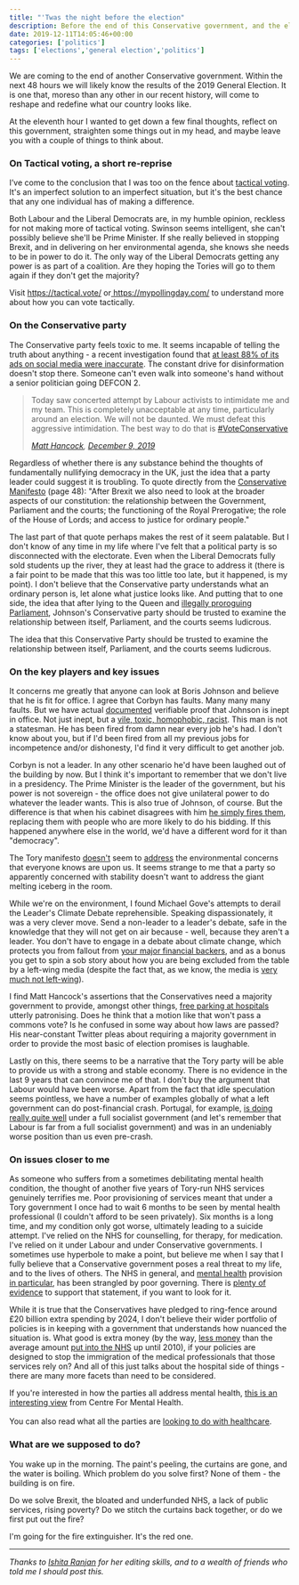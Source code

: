 ```yaml
---
title: "'Twas the night before the election"
description: Before the end of this Conservative government, and the election, I wanted to jot down some thoughts, and maybe leave you with some things to think about.
date: 2019-12-11T14:05:46+00:00
categories: ['politics']
tags: ['elections','general election','politics']
---
```

We are coming to the end of another Conservative government. Within the next 48 hours we will likely know the results of the 2019 General Election. It is one that, moreso than any other in our recent history, will come to reshape and redefine what our country looks like. 

At the eleventh hour I wanted to get down a few final thoughts, reflect on this government, straighten some things out in my head, and maybe leave you with a couple of things to think about.

### On Tactical voting, a short re-reprise

I’ve come to the conclusion that I was too on the fence about [tactical voting](http://copyandcode-staging.co.uk/willchurchill/on-tactical-voting-a-reprise/). It's an imperfect solution to an imperfect situation, but it's the best chance that any one individual has of making a difference.

Both Labour and the Liberal Democrats are, in my humble opinion, reckless for not making more of tactical voting. Swinson seems intelligent, she can't possibly believe she'll be Prime Minister. If she really believed in stopping Brexit, and in delivering on her environmental agenda, she knows she needs to be in power to do it. The only way of the Liberal Democrats getting any power is as part of a coalition. Are they hoping the Tories will go to them again if they don't get the majority?

<pullquote>Visit <a href="https://tactical.vote/" target="_blank">https://tactical.vote/</a> or<a href="https://mypollingday.com/" target="_blank"> https://mypollingday.com/</a> to understand more about how you can vote tactically.</pullquote>

### On the Conservative party

The Conservative party feels toxic to me. It seems incapable of telling the truth about anything - a recent investigation found that [at least 88% of its ads on social media were inaccurate](https://metro.co.uk/2019/12/10/investigation-finds-88-tory-ads-misleading-compared-0-labour-11651802/). The constant drive for disinformation doesn't stop there. Someone can't even walk into someone's hand without a senior politician going DEFCON 2.

> Today saw concerted attempt by Labour activists to intimidate me and my team.
> This is completely unacceptable at any time, particularly around an election.
> We will not be daunted. We must defeat this aggressive intimidation.
> The best way to do that is <a href="https://twitter.com/hashtag/VoteConservative?src=hash&ref_src=twsrc%5Etfw" target="_blank">#VoteConservative</a>
>
> *[Matt Hancock](https://twitter.com/matthancock), [December 9, 2019](https://twitter.com/MattHancock/status/1204132816247762944?ref_src=twsrc%5Etfw)*

Regardless of whether there is any substance behind the thoughts of fundamentally nullifying democracy in the UK, just the idea that a party leader could suggest it is troubling. To quote directly from the [Conservative Manifesto](https://assets-global.website-files.com/5da42e2cae7ebd3f8bde353c/5dda924905da587992a064ba_Conservative%202019%20Manifesto.pdf) (page 48): "After Brexit we also need to look at the broader aspects of our constitution: the relationship between the Government, Parliament and the courts; the functioning of the Royal Prerogative; the role of the House of Lords; and access to justice for ordinary people." 

The last part of that quote perhaps makes the rest of it seem palatable. But I don't know of any time in my life where I've felt that a political party is so disconnected with the electorate. Even when the Liberal Democrats fully sold students up the river, they at least had the grace to address it (there is a fair point to be made that this was too little too late, but it happened, is my point). I don't believe that the Conservative party understands what an ordinary person is, let alone what justice looks like. And putting that to one side, the idea that after lying to the Queen and [illegally proroguing Parliament](https://www.instituteforgovernment.org.uk/explainers/court-challenges-prorogation), Johnson's Conservative party should be trusted to examine the relationship between itself, Parliament, and the courts seems ludicrous.

<pullquote>The idea that this Conservative Party should be trusted to examine the relationship between itself, Parliament, and the courts seems ludicrous.</pullquote>

### On the key players and key issues

It concerns me greatly that anyone can look at Boris Johnson and believe that he is fit for office. I agree that Corbyn has faults. Many many many faults. But we have actual [documented](https://inews.co.uk/news/uk/times-boris-johnson-flat-lied-277588) verifiable proof that Johnson is inept in office. Not just inept, but a [vile, toxic, homophobic, racist](https://www.bbc.co.uk/news/uk-politics-48663963). This man is not a statesman. He has been fired from damn near every job he's had. I don't know about you, but if I'd been fired from all my previous jobs for incompetence and/or dishonesty, I'd find it very difficult to get another job.

Corbyn is not a leader. In any other scenario he'd have been laughed out of the building by now. But I think it's important to remember that we don't live in a presidency. The Prime Minister is the leader of the government, but his power is not sovereign - the office does not give unilateral power to do whatever the leader wants. This is also true of Johnson, of course. But the difference is that when his cabinet disagrees with him [he simply fires them](https://www.theguardian.com/politics/2019/jul/24/boris-johnson-takes-his-revenge-and-sacks-over-half-the-cabinet), replacing them with people who are more likely to do his bidding. If this happened anywhere else in the world, we'd have a different word for it than "democracy".

The Tory manifesto [doesn't](https://inews.co.uk/news/politics/manifesto-environment-plans-climate-change-general-election-2019-party-policies-1327435) seem to [address](https://friendsoftheearth.uk/general-election/election-manifestos-labour-tops-friends-earths-climate-and-nature-league-table) the environmental concerns that everyone knows are upon us. It seems strange to me that a party so apparently concerned with stability doesn't want to address the giant melting iceberg in the room.

While we're on the environment, I found Michael Gove's attempts to derail the Leader's Climate Debate reprehensible. Speaking dispassionately, it was a very clever move. Send a non-leader to a leader's debate, safe in the knowledge that they will not get on air because - well, because they aren't a leader. You don't have to engage in a debate about climate change, which protects you from fallout from [your major financial backers](https://www.theguardian.com/environment/2019/oct/11/mps-and-the-oil-industry-who-gave-what-to-whom), and as a bonus you get to spin a sob story about how you are being excluded from the table by a left-wing media (despite the fact that, as we know, the media is [very much not left-wing](https://www.lboro.ac.uk/news-events/general-election/report-3/)).

I find Matt Hancock's assertions that the Conservatives need a majority government to provide, amongst other things, [free parking at hospitals](https://twitter.com/MattHancock/status/1198540109701931008) utterly patronising. Does he think that a motion like that won't pass a commons vote? Is he confused in some way about how laws are passed? His near-constant Twitter pleas about requiring a majority government in order to provide the most basic of election promises is laughable.

Lastly on this, there seems to be a narrative that the Tory party will be able to provide us with a strong and stable economy. There is no evidence in the last 9 years that can convince me of that. I don't buy the argument that Labour would have been worse. Apart from the fact that idle speculation seems pointless, we have a number of examples globally of what a left government can do post-financial crash. Portugal, for example, [is doing really quite well](https://voxeu.org/article/turnaround-portuguese-economy) under a full socialist government (and let's remember that Labour is far from a full socialist government) and was in an undeniably worse position than us even pre-crash.

### On issues closer to me

As someone who suffers from a sometimes debilitating mental health condition, the thought of another five years of Tory-run NHS services genuinely terrifies me. Poor provisioning of services meant that under a Tory government I once had to wait 6 months to be seen by mental health professional (I couldn't afford to be seen privately). Six months is a long time, and my condition only got worse, ultimately leading to a suicide attempt. I've relied on the NHS for counselling, for therapy, for medication. I've relied on it under Labour and under Conservative governments. I sometimes use hyperbole to make a point, but believe me when I say that I fully believe that a Conservative government poses a real threat to my life, and to the lives of others. The NHS in general, and [mental health](https://www.independent.co.uk/news/health/mental-health-trusts-uk-funding-government-cuts-royal-college-psychiatrists-a8219486.html) provision [in particular](https://www.mind.org.uk/news-campaigns/news/mental-health-services-cut-by-8-per-cent/), has been strangled by poor governing. There is [plenty of evidence](https://www.independent.co.uk/voices/mental-health-cuts-austerity-funding-conservatives-jeremy-hunt-nhs-police-calls-a8654191.html) to support that statement, if you want to look for it. 

While it is true that the Conservatives have pledged to ring-fence around £20 billion extra spending by 2024, I don't believe their wider portfolio of policies is in keeping with a government that understands how nuanced the situation is. What good is extra money (by the way, [less money](https://fullfact.org/health/spending-english-nhs/) than the average amount [put into the NHS](https://www.kingsfund.org.uk/projects/nhs-in-a-nutshell/nhs-budget) up until 2010), if your policies are designed to stop the immigration of the medical professionals that those services rely on? And all of this just talks about the hospital side of things - there are many more facets than need to be considered.

<pullquote>If you're interested in how the parties all address mental health, <a href="https://www.centreformentalhealth.org.uk/blog/centre-mental-health-blog/general-election-manifestos-our-analysis">this is an interesting view</a> from Centre For Mental Health.
<br><br>
You can also read what all the parties are <a href="https://www.centreformentalhealth.org.uk/blog/centre-mental-health-blog/general-election-manifestos-our-analysis" target="_blank">looking to do with healthcare</a>.</pullquote>

### What are we supposed to do?

You wake up in the morning. The paint's peeling, the curtains are gone, and the water is boiling. Which problem do you solve first? None of them - the building is on fire.

Do we solve Brexit, the bloated and underfunded NHS, a lack of public services, rising poverty? Do we stitch the curtains back together, or do we first put out the fire?

I'm going for the fire extinguisher. It's the red one.

---

_Thanks to [Ishita Ranjan](https://ishitaranjan.co.uk/) for her editing skills, and to a wealth of friends who told me I should post this._
